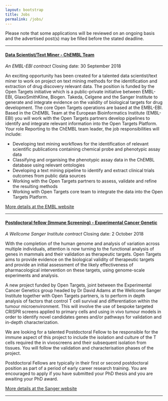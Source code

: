 ```yaml
---
layout: bootstrap
title: Jobs
permalink: /jobs/
---
```


Please note that some applications will be reviewed on an ongoing basis and the advertised post(s) may be filled before the stated deadline. 


***

#### [Data Scientist/Text Miner - ChEMBL Team](https://www.embl.de/jobs/searchjobs/index.php?ref=EBI01282)
*An EMBL-EBI contract*
Closing date: 30 September 2018

An exciting opportunity has been created for a talented data scientist/text miner to work on project on text mining methods for the identification and extraction of drug discovery relevant data. The position is funded by the Open Targets initiative which is a public-private initiative between EMBL-EBI, GlaxoSmithKline, Biogen. Takeda, Celgene and the Sanger Institute to generate and integrate evidence on the validity of biological targets for drug development. The core Open Targets operations are based at the EMBL-EBI.   Based in the ChEMBL Team at the European Bioinformatics Institute (EMBL-EBI) you will work with the Open Targets partners develop pipelines to identify and integrate relevant information into the Open Targets Platform.
Your role
Reporting to the ChEMBL team leader, the job responsibilities will include:

* Developing text mining workflows for the identification of relevant scientific publications containing chemical probe and phenotypic assay data
* Classifying and organising the phenotypic assay data in the ChEMBL database using relevant ontologies
* Developing a text mining pipeline to identify and extract clinical trials outcomes from public data sources
* Working with the Open Targets partners to assess, validate and refine the resulting methods
* Working with Open Targets core team to integrate the data into the Open Targets Platform.

[More details at the EMBL website](https://www.embl.de/jobs/searchjobs/index.php?ref=EBI01282)

***

#### [Postdoctoral fellow (Immune Screening) - Experimental Cancer Genetic](https://jobs.sanger.ac.uk/wd/plsql/wd_portal.show_job?p_web_site_id=1764&p_web_page_id=364936)
*A Wellcome Sanger Institute contract*
Closing date: 2 October 2018

With the completion of the human genome and analysis of variation across multiple individuals, attention is now turning to the functional analysis of genes in mammals and their validation as therapeutic targets. Open Targets aims to provide evidence on the biological validity of therapeutic targets and provide an initial assessment of the likely effectiveness of pharmacological intervention on these targets, using genome-scale experiments and analysis. 

A new project funded by Open Targets, joint between the Experimental Cancer Genetics group headed by Dr David Adams at the Wellcome Sanger Institute together with Open Targets partners, is to perform in depth analysis of factors that control T cell survival and differentiation within the tumour microenvironment. This will involve the use of bespoke targeted CRISPR screens applied to primary cells and using in vivo tumour models in order to identify novel candidates genes and/or pathways for validation and in-depth characterization.

We are looking for a talented Postdoctoral Fellow to be responsible for the immune aspect of this project to include the isolation and culture of the T cells required the in vivoscreens and their subsequent isolation from tissues. You will follow the validation and characterisation phases of the project.

Postdoctoral Fellows are typically in their first or second postdoctoral position as part of a period of early career research training. You are encouraged to apply if you have submitted your PhD thesis and you are awaiting your PhD award.

[More details at the Sanger website](https://jobs.sanger.ac.uk/wd/plsql/wd_portal.show_job?p_web_site_id=1764&p_web_page_id=364936)

***
